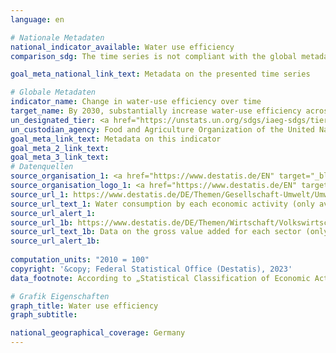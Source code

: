 ```yaml
---
language: en    

# Nationale Metadaten    
national_indicator_available: Water use efficiency    
comparison_sdg: The time series is not compliant with the global metadata, but provides additional information.    

goal_meta_national_link_text: Metadata on the presented time series    

# Globale Metadaten    
indicator_name: Change in water-use efficiency over time    
target_name: By 2030, substantially increase water-use efficiency across all sectors and ensure sustainable withdrawals and supply of freshwater to address water scarcity and substantially reduce the number of people suffering from water scarcity    
un_designated_tier: <a href="https://unstats.un.org/sdgs/iaeg-sdgs/tier-classification/" title="Click here for more information on the UN tier classification."  target="_blank" onclick="return confirm_alert(this);">Tier I</a>    
un_custodian_agency: Food and Agriculture Organization of the United Nations (FAO)    
goal_meta_link_text: Metadata on this indicator    
goal_meta_2_link_text:     
goal_meta_3_link_text:         
# Datenquellen
source_organisation_1: <a href="https://www.destatis.de/EN" target="_blank"> Federal Statistical Office (Destatis) </a>
source_organisation_logo_1: <a href="https://www.destatis.de/EN" target="_blank"><img src="https://g205sdgs.github.io/sdg-indicators/public/OrgImgEn/destatis.png" alt="Logo destatis" style="height:60px; width:148px"/></a>
source_url_1: https://www.destatis.de/DE/Themen/Gesellschaft-Umwelt/Umwelt/Materialfluesse-Energiefluesse/_inhalt.html#sprg238692
source_url_text_1: Water consumption by each economic activity (only available in German)
source_url_alert_1: 
source_url_1b: https://www.destatis.de/DE/Themen/Wirtschaft/Volkswirtschaftliche-Gesamtrechnungen-Inlandsprodukt/_inhalt.html#sprg233858
source_url_text_1b: Data on the gross value added for each sector (only available in German)
source_url_alert_1b: 
    
computation_units: "2010 = 100"    
copyright: '&copy; Federal Statistical Office (Destatis), 2023'    
data_footnote: According to „Statistical Classification of Economic Activities in the European Community, Rev. 2, NACE Rev. 2“, the economic activity „services“ comprises sections E, G to T, the economic activity „agriculture, hunting, forestry and fishing“ comprises section A and the „MIMEC“ comprises sections B, C, D and F.    

# Grafik Eigenschaften    
graph_title: Water use efficiency
graph_subtitle:     

national_geographical_coverage: Germany    
---
```


<span></span>